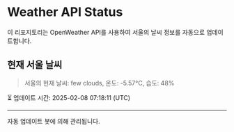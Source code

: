 
# Weather API Status

이 리포지토리는 OpenWeather API를 사용하여 서울의 날씨 정보를 자동으로 업데이트합니다.

## 현재 서울 날씨
> 서울의 현재 날씨: few clouds, 온도: -5.57°C, 습도: 48%

⏳ 업데이트 시간: 2025-02-08 07:18:11 (UTC)

---
자동 업데이트 봇에 의해 관리됩니다.
